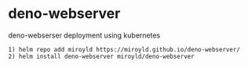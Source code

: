 # deno-webserver
deno-webserser deployment using kubernetes

```
1) helm repo add miroyld https://miroyld.github.io/deno-webserver/
2) helm install deno-webserver miroyld/deno-webserver
```
